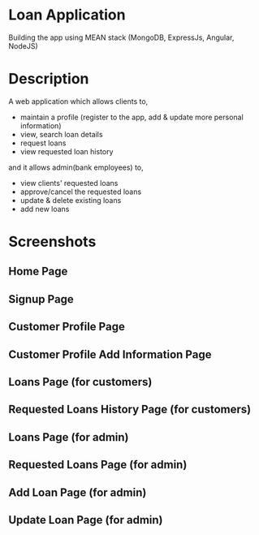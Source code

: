 # Loan Application
Building the app using MEAN stack (MongoDB, ExpressJs, Angular, NodeJS)

# Description
A web application which allows clients to,
- maintain a profile (register to the app, add & update more personal information)
- view, search loan details
- request loans 
- view requested loan history

and it allows admin(bank employees) to,
- view clients' requested loans
- approve/cancel the requested loans
- update & delete existing loans
- add new loans

# Screenshots

## Home Page


## Signup Page


## Customer Profile Page


## Customer Profile Add Information Page


## Loans Page (for customers)


## Requested Loans History Page (for customers)


## Loans Page (for admin)


## Requested Loans Page (for admin)


## Add Loan Page (for admin)


## Update Loan Page (for admin)


